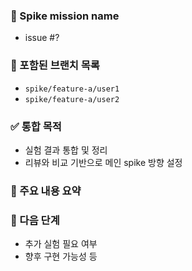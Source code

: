 ### 🌲 Spike mission name
- issue #?

### 🧩 포함된 브랜치 목록
- `spike/feature-a/user1`
- `spike/feature-a/user2`

### ✅ 통합 목적
- 실험 결과 통합 및 정리
- 리뷰와 비교 기반으로 메인 spike 방향 설정

### 🔎 주요 내용 요약

### 📌 다음 단계
- 추가 실험 필요 여부
- 향후 구현 가능성 등
